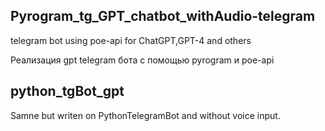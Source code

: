 ## Pyrogram_tg_GPT_chatbot_withAudio-telegram
telegram bot using poe-api for ChatGPT,GPT-4 and others

Реализация gpt telegram бота с  помощью pyrogram и poe-api

## python_tgBot_gpt 
Samne but writen on PythonTelegramBot and without voice input.

